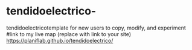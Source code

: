 # tendidoelectrico-
tendidoelectricotemplate for new users to copy, modify, and experiment
#link to my live map (replace with link to your site)
https://planiflab.github.io/tendidoelectrico/
